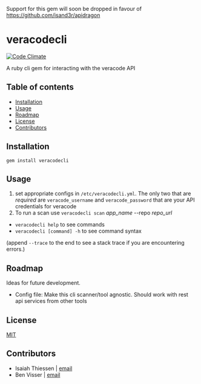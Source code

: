 Support for this gem will soon be dropped in favour of https://github.com/isand3r/apidragon

# veracodecli

[![Code Climate](https://codeclimate.com/github/isand3r/veracodecli/badges/gpa.svg)](https://codeclimate.com/github/isand3r/veracodecli)

A ruby cli gem for interacting with the veracode API

## Table of contents

- [Installation](#installation)
- [Usage](#usage)
- [Roadmap](#roadmap)
- [License](#license)
- [Contributors](#contributors)

## Installation

```
gem install veracodecli
```

## Usage

1. set appropriate configs in `/etc/veracodecli.yml`. The only two that are _required_ are `veracode_username` and `veracode_password` that are your API credentials for veracode
2. To run a scan use `veracodecli scan` _app\_name_ --repo _repo\_url_

- `veracodecli help` to see commands
- `veracodecli [command] -h` to see command syntax

(append `--trace` to the end to see a stack trace if you are encountering errors.)

## Roadmap
Ideas for future development.

* Config file: Make this cli scanner/tool agnostic. Should work with rest api services from other tools

## License

[MIT](https://tldrlegal.com/license/mit-license)

## Contributors

* Isaiah Thiessen | [email](mailto:isaiah.thiessen@telus.com)
* Ben Visser | [email](mailto:benjamin.visser@telus.com)
